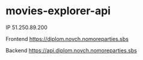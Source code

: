 # movies-explorer-api

IP 51.250.89.200

Frontend https://diplom.novch.nomoreparties.sbs

Backend https://api.diplom.novch.nomoreparties.sbs
